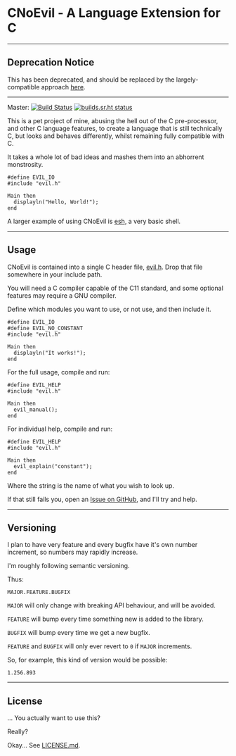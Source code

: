 # CNoEvil - A Language Extension for C

---

## Deprecation Notice

This has been deprecated, and should be replaced by the largely-compatible approach [here](https://git.sr.ht/~shakna/cnoevil3/).

---

Master: [![Build Status](https://travis-ci.org/shakna-israel/cnoevil.svg?branch=master)](https://travis-ci.org/shakna-israel/cnoevil) [![builds.sr.ht status](https://builds.sr.ht/~shakna/cnoevil/.build.yml.svg)](https://builds.sr.ht/~shakna/cnoevil/.build.yml?)

This is a pet project of mine, abusing the hell out of the C pre-processor, and other C language features, to create a language that is still technically C, but looks and behaves differently, whilst remaining fully compatible with C.

It takes a whole lot of bad ideas and mashes them into an abhorrent monstrosity.

```
#define EVIL_IO
#include "evil.h"

Main then
  displayln("Hello, World!");
end
```

A larger example of using CNoEvil is [esh](https://git.sr.ht/~shakna/evilshell), a very basic shell.

---

## Usage

CNoEvil is contained into a single C header file, [evil.h](evil.h). Drop that file somewhere in your include path.

You will need a C compiler capable of the C11 standard, and some optional features may require a GNU compiler.

Define which modules you want to use, or not use, and then include it.

```
#define EVIL_IO
#define EVIL_NO_CONSTANT
#include "evil.h"

Main then
  displayln("It works!");
end
```

For the full usage, compile and run:

```
#define EVIL_HELP
#include "evil.h"

Main then
  evil_manual();
end
```

For individual help, compile and run:

```
#define EVIL_HELP
#include "evil.h"

Main then
  evil_explain("constant");
end
```

Where the string is the name of what you wish to look up.

If that still fails you, open an [Issue on GitHub](https://github.com/shakna-israel/cnoevil/issues), and I'll try and help.

---

## Versioning

I plan to have very feature and every bugfix have it's own number increment, so numbers may rapidly increase.

I'm roughly following semantic versioning.

Thus:

```MAJOR.FEATURE.BUGFIX```

```MAJOR``` will only change with breaking API behaviour, and will be avoided.

```FEATURE``` will bump every time something new is added to the library.

```BUGFIX``` will bump every time we get a new bugfix.

```FEATURE``` and ```BUGFIX``` will only ever revert to ```0``` if ```MAJOR``` increments. 

So, for example, this kind of version would be possible:

```1.256.893```

---

## License

... You actually want to use this?

Really?

Okay... See [LICENSE.md](LICENSE.md).
